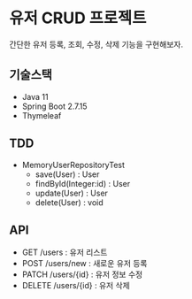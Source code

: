 # 유저 CRUD 프로젝트
간단한 유저 등록, 조회, 수정, 삭제 기능을 구현해보자.
## 기술스택
- Java 11
- Spring Boot 2.7.15
- Thymeleaf
## TDD
- MemoryUserRepositoryTest
    - save(User) : User
    - findById(Integer:id) : User
    - update(User) : User
    - delete(User) : void
## API
- GET /users : 유저 리스트
- POST /users/new : 새로운 유저 등록
- PATCH /users/{id} : 유저 정보 수정
- DELETE /users/{id} : 유저 삭제